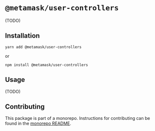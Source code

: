 # `@metamask/user-controllers`

(TODO)

## Installation

`yarn add @metamask/user-controllers`

or

`npm install @metamask/user-controllers`

## Usage

(TODO)

## Contributing

This package is part of a monorepo. Instructions for contributing can be found in the [monorepo README](../../#readme).
